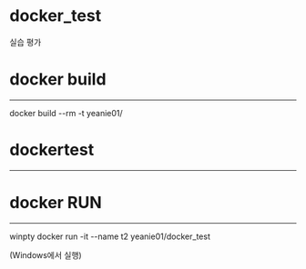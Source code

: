 docker_test
===========

실습 평가

docker build
============

---

docker build --rm -t yeanie01/

# dockertest

---

# docker RUN

---

winpty docker run -it --name t2 yeanie01/docker_test

(Windows에서 실행)
